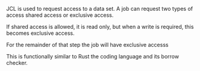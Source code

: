 JCL is used to request access
to a data set. A job can
request two types of access
shared access or exclusive
access.

If shared access is allowed,
it is read only, but when
a write is required, this
becomes exclusive access.

For the remainder of
that step the job will
have exclusive accesss

This is functionally similar
to Rust the coding language
and its borrow checker.
